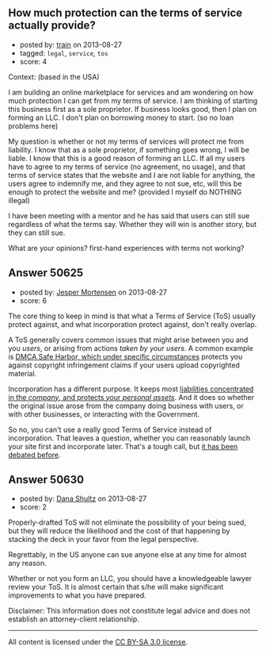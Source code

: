 ## How much protection can the terms of service actually provide?

- posted by: [train](https://stackexchange.com/users/-1/27604-train) on 2013-08-27
- tagged: `legal`, `service`, `tos`
- score: 4

Context: (based in the USA)

I am building an online marketplace for services and am wondering on how much protection I can get from my terms of service. I am thinking of starting this business first as a sole proprietor. If business looks good, then I plan on forming an LLC. I don't plan on
borrowing money to start. (so no loan problems here)

My question is whether or not my terms of services
will protect me from liability. I know that as a sole proprietor, if
something goes wrong, I will be liable. I know that this is a good reason of
forming an LLC. If all my users have to agree to my terms of service (no
agreement, no usage), and that terms of service states that the website and I
are not liable for anything, the users agree to indemnify me, and they agree
to not sue, etc, will this be enough to protect the website and me? (provided I myself do NOTHING illegal)

I have been meeting with a mentor and he has said that users can still sue regardless of what the terms say. Whether they will win is another story, but they can still sue.

What are your opinions? first-hand experiences with terms not working?


## Answer 50625

- posted by: [Jesper Mortensen](https://stackexchange.com/users/-1/1261-jesper-mortensen) on 2013-08-27
- score: 6

<p>The core thing to keep in mind is that what a Terms of Service (ToS) usually protect against, and what incorporation  protect against, don't really overlap.</p>

<p>A ToS generally covers common issues that might arise between you and you <em>users</em>, or arising from actions <em>taken by your users</em>. A common example is <a href="http://www.chillingeffects.org/dmca512c/faq.cgi#QID125">DMCA Safe Harbor, which under specific circumstances</a> protects you against copyright infringement claims if your users upload copyrighted material.</p>

<p>Incorporation has a different purpose. It keeps most <a href="http://danashultz.com/blog/2009/06/12/beware-your-alter-ego/">liabilities concentrated in the <em>company</em>, and protects your <em>personal assets</em></a>. And it does so whether the original issue arose from the company doing business with users, or with other businesses, or interacting with the Government.</p>

<p>So no, you can't use a really good Terms of Service instead of incorporation. That leaves a question, whether you can reasonably launch your site first and incorporate later. That's a tough call, but <a href="https://www.google.com/search?q=launch%20without%20incorporating%20site%3aanswers.onstartups.com">it has been debated before</a>.</p>



## Answer 50630

- posted by: [Dana Shultz](https://stackexchange.com/users/-1/1841-dana-shultz) on 2013-08-27
- score: 2

Properly-drafted ToS will not eliminate the possibility of your being sued, but they will reduce the likelihood and the cost of that happening by stacking the deck in your favor from the legal perspective.

Regrettably, in the US anyone can sue anyone else at any time for almost any reason.

Whether or not you form an LLC, you should have a knowledgeable lawyer review your ToS. It is almost certain that s/he will make significant improvements to what you have prepared.

Disclaimer: This information does not constitute legal advice and does not establish an attorney-client relationship.




---

All content is licensed under the [CC BY-SA 3.0 license](https://creativecommons.org/licenses/by-sa/3.0/).
